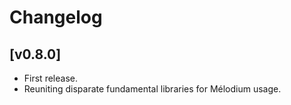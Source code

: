 
# Changelog

## [v0.8.0]

- First release.
- Reuniting disparate fundamental libraries for Mélodium usage.
